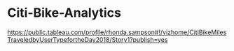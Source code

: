 # Citi-Bike-Analytics
https://public.tableau.com/profile/rhonda.sampson#!/vizhome/CitiBikeMilesTraveledbyUserTypefortheDay2018/Story1?publish=yes

